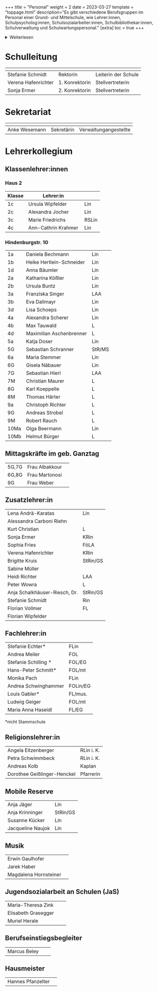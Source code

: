 +++
title = "Personal"
weight = 2
date = 2023-03-27
template = "toppage.html"
description="Es gibt verschiedene Berufsgruppen im Personal einer Grund- und Mittelschule, wie Lehrer:innen, Schulpsycholog:innen, Schulsozialarbeiter:innen, Schulbibliothekar:innen, Schulverwaltung und Schulwartungspersonal."
[extra]
toc = true
+++
<details>
<summary>Weiterlesen</summary>
Das Personal einer Grund- und Mittelschule kann aus verschiedenen Berufsgruppen bestehen, einschließlich:

1.  Lehrer:innen: Sie sind für den Unterricht und die pädagogische Entwicklung der Schüler:innen verantwortlich. Sie planen und liefern Unterricht, erstellen Tests und Bewertungen, halten Elterngespräche und arbeiten mit anderen Lehrer:innen und der Schulleitung zusammen, um den Erfolg der Schüler:innen sicherzustellen.
    
2.  Schulpsycholog:innen: Sie unterstützen die Schüler:innen bei emotionalen und Verhaltensproblemen sowie bei der Bewältigung von Lernproblemen. Sie arbeiten eng mit den Lehrer:innen und der Schulleitung zusammen, um sicherzustellen, dass die Schüler:innen alle Ressourcen erhalten, die sie benötigen, um erfolgreich zu sein.
    
3.  Schulsozialarbeiter:innen: Sie bieten Unterstützung und Beratung bei sozialen, emotionalen und familiären Problemen und helfen den Schüler:innen, mit Stress und Angst umzugehen. Sie arbeiten auch mit den Lehrer:innen und der Schulleitung zusammen, um sicherzustellen, dass die Schüler:innen alle Ressourcen erhalten, die sie benötigen, um erfolgreich zu sein.
    
4.  Schulbibliothekar:innen: Sie unterstützen die Schüler:innen beim Zugang zu Büchern und anderen Medien und lehren sie, wie sie effektiv recherchieren und Informationen sammeln können.
    
5.  Schulverwaltung: Sie umfassen den Schulleiter:innen und andere Administratoren:innen, die die Schule betreiben und organisieren. Sie arbeiten daran, eine sichere und unterstützende Umgebung für die Schüler:innen und das Personal zu schaffen und setzen Richtlinien und Verfahren um, um den Erfolg der Schüler:innen sicherzustellen.
    
6.  Schulwartungspersonal: Sie sind für die Reinigung und Instandhaltung der Schule und des Schulgeländes verantwortlich. Sie sorgen dafür, dass die Schule sauber und sicher ist und dass die Schüler:innen und das Personal alle notwendigen Ressourcen haben.
</details>

# Schulleitung
|  <!-- --> |  <!-- --> | <!-- -->  |   
|---|---|---|
| Stefanie Schmidt  | Rektorin  |  Leiterin der Schule  |   
|  Verena Hafenrichter |  1. Konrektorin  | Stellvertreterin  |   
|  Sonja Ermer |  2. Konrektorin |  Stellvertreterin |   

# Sekretariat

|  <!-- --> |  <!-- --> | <!-- -->  |   
|------|---|---|
| Anke Wesemann | Sekretärin |  Verwaltungangestellte  |   

# Lehrerkollegium

## Klassenlehrer:innen
### Haus 2
| Klasse |         Lehrer:in        | |
|-------|-------------------------------------|------|
| 1c    | Ursula Wipfelder                    | ﻿ Lin     |
| 2c    | Alexandra Jocher                    | ﻿   Lin    | 
| 3c    | Marie Friedrichs                    | ﻿   RSLin     |
| 4c    | Ann-Cathrin Krahmer                 | ﻿    Lin     |        

### Hindenburgstr. 10

|                  |                          |                       |
|-------------------------------------|--------------------------|---|
| 1a                               | Daniela Bechmann           | Lin    |
| 1b                                | Heike Hertlein-Schneider   | Lin    |
| 1d                                   | Anna Bäumler                | Lin    |
| 2a                                  | Katharina Kößler           | Lin    |
| 2b                                  | Ursula Buntz              | Lin    |
| 3a                                  | Franziska Singer           | LAA    |
| 3b                                  | Eva Dallmayr              | Lin    |
| 3d                                  | Lisa Schoeps               | Lin    |
| 4a                                  | Alexandra Scherer          | Lin    |
| 4b                                  | Max Tauwald               | L      |
| 4d                                  | Maximilian Aschenbrenner  | L      |
| 5a                                  | Katja Doser                | Lin    |
| 5G                                  | Sebastian Schranner        | StR/MS |
| 6a                                  | Maria Stemmer              | Lin    |
| 6G                                  | Gisela Näbauer             | Lin    |
| 7G                                  | Sebastian Hierl            | LAA    |
| 7M                                  | Christian Maurer           | L      |
| 8G                                  | Karl Koeppelle             | L      |
| 8M                                  | Thomas Härter             | L      |
| 9a                                  | Christoph Richter        | L      |
| 9G                                  | Andreas Strobel            | L      |
| 9M                                  | Robert Rauch              | L      |
| 10Ma                                | Olga Beermann              | Lin    |
| 10Mb                                | Helmut Bürger              | L      |

## Mittagskräfte im geb. Ganztag
|     |                |   |   
|-------------------------------------|----------------|---|
| 5G,7G                               | Frau Albakkour |   |   
| 6G,8G                               | Frau Martonosi |   |   
| 9G                                  | Frau Weber     |   |   

## Zusatzlehrer:in      
|          |            |
|-------------------------------|------------|
| Lena Andrä-Karatas            | Lin        |
| Alessandra Carboni Riehn      |            |
| Kurt Christian                | L          |
| Sonja Ermer                   | KRin       |
| Sophia Fries                  | FöLA       |
| Verena Hafenrichter           | KRin       |
| Brigitte Kruis                | StRin/GS   |
| Sabine Müller                 |            |
| Heidi Richter                 | LAA        |
| Peter Wowra                   | L          |
| Anja Schalkhäuser-Riesch, Dr. | StRin/GS   |
| Stefanie Schmidt              | Rin        |
| Florian Vollmer               | FL         |
| Florian Wipfelder             |            |

## Fachlehrer:in   
|          |            |
|-------------------------------|------------|
| Stefanie Echter*              | FLin       |
| Andrea Meiler                 | FOL        |
| Stefanie Schilling *          | FOL/EG     |
| Hans-Peter Schmitt*           | FOL/mt     |
| Monika Pach                   | FLin       |
| Andrea Schwinghammer          | FOLin/EG   |
| Louis Gabler*                 | FL/mus.    |
| Ludwig Geiger                 | FOL/mt     |
| Maria Anna Haseidl            | FL/EG      |

*nicht Stammschule

## Religionslehrer:in   
|          |            |
|-------------------------------|------------|
| Angela Eitzenberger           | RLin i. K. |
| Petra Schwimmbeck             | RLin i. K. |
| Andreas Kolb                  | Kaplan     |
| Dorothee Geißlinger-Henckel   | Pfarrerin  |

## Mobile Reserve   
|          |            |
|-------------------------------|------------|
| Anja Jäger                    | Lin        |
| Anja Krinninger               | StRin/GS   |
| Susanne Kücker                | Lin        |
| Jacqueline Naujok             | Lin        |

##  Musik  
|          |            |
|-------------------------------|------------|
| Erwin Gaulhofer               |            |
| Jarek Haber                   |            |
| Magdalena Hornsteiner         |            |

## Jugendsozialarbeit an Schulen (JaS)
|      |                |      |
|-------------------------------------|----------------|---|
| Maria-Theresa Zink                  |                |   |   
| Elisabeth Grasegger                 |                |   |   
| Muriel Herale                       |                |   |    

## Berufseinstiegsbegleiter
|      |                |      |
|-------------------------------------|----------------|---|
| Marcus Beley                |                |   |   


## Hausmeister
|          | |
|-------------------------------|---|
| Hannes Pfanzelter             | |

